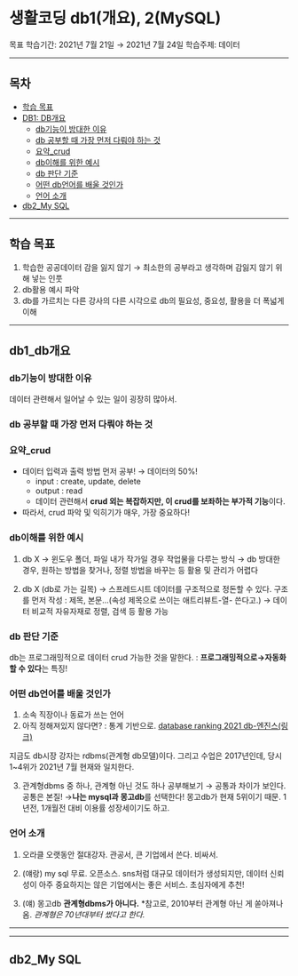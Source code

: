 # 생활코딩 db1(개요), 2(MySQL)

목표 학습기간: 2021년 7월 21일 → 2021년 7월 24일
학습주제: 데이터

---
## 목차

* [학습 목표](#학습-목표)
* [DB1: DB개요](#db1_db개요)
    * [db기능이 방대한 이유](#db기능이-방대한-이유)
    * [db 공부할 때 가장 먼저 다뤄야 하는 것](#db-공부할-때-가장-먼저-다뤄야-하는-것)
    * [요약_crud](#요약_crud)
    * [db이해를 위한 예시](#db이해를-위한-예시)
    * [db 판단 기준](#db-판단-기준)
    * [어떤 db언어를 배울 것인가](#어떤-db언어를-배울-것인가)
    * [언어 소개](#언어-소개)
* [db2_My SQL](#db2_My-SQL)
---

## 학습 목표

1. 학습한 공공데이터 감을 잃지 않기 → 최소한의 공부라고 생각하며 감잃지 않기 위해 넣는 인풋
2. db활용 예시 파악
3. db를 가르치는 다른 강사의 다른 시각으로 db의 필요성, 중요성, 활용을 더 폭넓게 이해
---

## db1_db개요

### db기능이 방대한 이유

데이터 관련해서 일어날 수 있는 일이 굉장히 많아서.

### db 공부할 때 가장 먼저 다뤄야 하는 것

### 요약_crud

* 데이터 입력과 출력 방법 먼저 공부! → 데이터의 50%!
    * input : create, update, delete
    * output : read
    * 데이터 관련해서 **crud 외는 복잡하지만, 이 crud를 보좌하는 부가적 기능**이다.
* 따라서, crud 파악 및 익히기가  매우, 가장 중요하다!


### db이해를 위한 예시

1. db X → 윈도우 폴더, 파일
    내가 작가일 경우 작업물을 다루는 방식
    → db 방대한 경우, 원하는 방법을 찾거나, 정렬 방법을 바꾸는 등 활용 및 관리가 어렵다

2. db X (db로 가는 길목) → 스프레드시트
    데이터를 구조적으로 정돈할 수 있다.
    구조를 먼저 작성 : 제목, 본문...(속성 제목으로 쓰이는 애트리뷰트-열- 쓴다고.)
    → 데이터 비교적 자유자재로 정렬, 검색 등 활용 가능


### db 판단 기준

db는 프로그래밍적으로 데이터 crud 가능한 것을 말한다. : **프로그래밍적으로→자동화할 수 있다**는 특징!


### 어떤 db언어를 배울 것인가

1. 소속 직장이나 동료가 쓰는 언어
2. 아직 정해져있지 않다면? : 통계 기반으로.
[database ranking 2021 db-엔진스(링크)](https://db-engines.com/en/ranking)

지금도 db시장 강자는 rdbms(관계형 db모델)이다.
그리고 수업은 2017년인데, 당시 1~4위가 2021년 7월 현재와 일치한다.

3. 관계형dbms 중 하나, 관계형 아닌 것도 하나 공부해보기 → 공통과 차이가 보인다. 공통은 본질!
→**나는 mysql과 몽고db**를 선택한다! 몽고db가 현재 5위이기 때문. 1년전, 1개월전 대비 이용률 성장세이기도 하고.


### 언어 소개

1. 오라클
오랫동안 절대강자.
관공서, 큰 기업에서 쓴다. 비싸서.

2. (얘랑) my sql
무료. 오픈소스.
sns처럼 대규모 데이터가 생성되지만, 데이터 신뢰성이 아주 중요하지는 않은 기업에서는 좋은 서비스.
초심자에게 추천!

3. (얘) 몽고db
**관계형dbms가 아니다.**
*참고로, 2010부터 관계형 아닌 게 쏟아져나옴. *관계형은 70년대부터 썼다고 한다.*

---
---

## db2_My SQL

